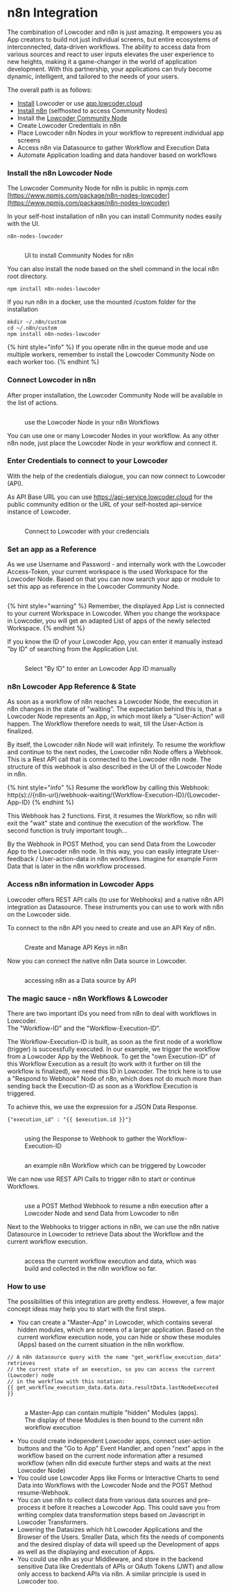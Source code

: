 # n8n Integration

The combination of Lowcoder and n8n is just amazing. It empowers you as App creators to build not just individual screens, but entire ecosystems of interconnected, data-driven workflows. The ability to access data from various sources and react to user inputs elevates the user experience to new heights, making it a game-changer in the world of application development. With this partnership, your applications can truly become dynamic, intelligent, and tailored to the needs of your users.

The overall path is as follows:

* [Install](https://docs.lowcoder.cloud/lowcoder-documentation/setup-and-run/self-hosting) Lowcoder or use [app.lowcoder.cloud](https://app.lowcoder.cloud)&#x20;
* [Install n8n](https://docs.n8n.io/hosting/installation/) (selfhosted to access Community Nodes)
* Install the [Lowcoder Community Node](https://www.npmjs.com/package/n8n-nodes-lowcoder)
* Create Lowcoder Credentials in n8n
* Place Lowcoder n8n Nodes in your workflow to represent individual app screens
* Access n8n via Datasource to gather Workflow and Execution Data
* Automate Application loading and data handover based on workflows

### Install the n8n Lowcoder Node

The Lowcoder Community Node for n8n is public in npmjs.com\
[https://www.npmjs.com/package/n8n-nodes-lowcoder](https://www.npmjs.com/package/n8n-nodes-lowcoder)

In your self-host installation of n8n you can install Community nodes easily with the UI.

```
n8n-nodes-lowcoder
```

<figure><img src="../.gitbook/assets/n8n  Install Lowcoder Node.png" alt=""><figcaption><p>UI to install Community Nodes for n8n</p></figcaption></figure>

You can also install the node based on the shell command in the local n8n root directory.

```
npm install n8n-nodes-lowcoder
```

If you run n8n in a docker, use the mounted /custom folder for the installation

```
mkdir ~/.n8n/custom
cd ~/.n8n/custom
npm install n8n-nodes-lowcoder
```

{% hint style="info" %}
If you operate n8n in the queue mode and use multiple workers, remember to install the Lowcoder Community Node on each worker too.
{% endhint %}

### Connect Lowcoder in n8n

After proper installation, the Lowcoder Community Node will be available in the list of actions.

<figure><img src="../.gitbook/assets/n8n  Lowcoder Node.png" alt=""><figcaption><p>use the Lowcoder Node in your n8n Workflows</p></figcaption></figure>

You can use one or many Lowcoder Nodes in your workflow. As any other n8n node, just place the Lowcoder Node in your workflow and connect it.

### Enter Credentials to connect to your Lowcoder

With the help of the credentials dialogue, you can now connect to Lowcoder (API).

As API Base URL you can use https://api-service.lowcoder.cloud for the public community edition or the URL of your self-hosted api-service instance of Lowcoder.

<figure><img src="../.gitbook/assets/n8n  Lowcoder Credencials.png" alt=""><figcaption><p>Connect to Lowcoder with your credencials</p></figcaption></figure>

### Set an app as a Reference

As we use Username and Password - and internally work with the Lowcoder Access-Token, your current workspace is the used Workspace for the Lowcoder Node. Based on that you can now search your app or module to set this app as reference in the Lowcoder Community Node.

<figure><img src="../.gitbook/assets/n8n  Choose App reference.png" alt=""><figcaption></figcaption></figure>

{% hint style="warning" %}
Remember, the displayed App List is connected to your current Workspace in Lowcoder. When you change the workspace in Lowcoder, you will get an adapted List of apps of the newly selected Workspace.
{% endhint %}

If you know the ID of your Lowcoder App, you can enter it manually instead "by ID" of searching from the Application List.

<figure><img src="../.gitbook/assets/n8n  App selection type.png" alt=""><figcaption><p>Select "By ID" to enter an Lowcoder App ID manually</p></figcaption></figure>

### n8n Lowcoder App Reference & State

As soon as a workflow of n8n reaches a Lowcoder Node, the execution in n8n changes in the state of "waiting". The expectation behind this is, that a Lowcoder Node represents an App, in which most likely a "User-Action" will happen. The Workflow therefore needs to wait, till the User-Action is finalized.

By itself, the Lowcoder n8n Node will wait infinitely. To resume the workflow and continue to the next nodes, the Lowcoder n8n Node offers a Webhook. This is a Rest API call that is connected to the Lowcoder n8n node. The structure of this webhook is also described in the UI of the Lowcoder Node in n8n.

{% hint style="info" %}
Resume the workflow by calling this Webhook: \
http(s)://{n8n-url}/webhook-waiting/{Workflow-Execution-ID}/{Lowcoder-App-ID}
{% endhint %}

This Webhook has 2 functions. First, it resumes the Workflow, so n8n will exit the "wait" state and continue the execution of the workflow. The second function is truly important tough...

By the Webhook in POST Method, you can send Data from the Lowcoder App to the Lowcoder n8n node. In this way, you can easily integrate User-feedback / User-action-data in n8n workflows. Imagine for example Form Data that is later in the n8n workflow processed.

### Access n8n information in Lowcoder Apps

Lowcoder offers REST API calls (to use for Webhooks) and a native n8n API integration as Datasource. These instruments you can use to work with n8n on the Lowcoder side.

To connect to the n8n API you need to create and use an API Key of n8n.

<figure><img src="../.gitbook/assets/n8n  create API Key.png" alt=""><figcaption><p>Create and Manage API Keys in n8n</p></figcaption></figure>

Now you can connect the native n8n Data source in Lowcoder.

<figure><img src="../.gitbook/assets/n8n  Datasource.png" alt=""><figcaption><p>accessing n8n as a Data source by API</p></figcaption></figure>

### The magic sauce - n8n Workflows & Lowcoder

There are two important IDs you need from n8n to deal with workflows in Lowcoder.\
The "Workflow-ID" and the "Workflow-Execution-ID".&#x20;

The Workflow-Execution-ID is built, as soon as the first node of a workflow (trigger) is successfully executed. In our example, we trigger the workflow from a Lowcoder App by the Webhook. To get the "own Execution-ID" of this Workflow Execution as a result (to work with it further on till the workflow is finalized), we need this ID in Lowcoder. The trick here is to use a "Respond to Webhook" Node of n8n, which does not do much more than sending back the Execution-ID as soon as a Workflow Execution is triggered.

To achieve this, we use the expression for a JSON Data Response.

```
{"execution_id" : "{{ $execution.id }}"}
```

<figure><img src="../.gitbook/assets/n8n  get Execution ID.png" alt=""><figcaption><p>using the Response to Webhook to gather the Workflow-Execution-ID</p></figcaption></figure>

<figure><img src="../.gitbook/assets/n8n  Example Workflow.png" alt=""><figcaption><p>an example n8n Workflow which can be triggered by Lowcoder</p></figcaption></figure>

We can now use REST API Calls to trigger n8n to start or continue Workflows.

<figure><img src="../.gitbook/assets/n8n  trigger Workflow.png" alt=""><figcaption><p>use a POST Method Webhook to resume a n8n execution after a Lowcoder Node and send Data from Lowcoder to n8n</p></figcaption></figure>

Next to the Webhooks to trigger actions in n8n, we can use the n8n native Datasource in Lowcoder to retrieve Data about the Workflow and the current workflow execution.

<figure><img src="../.gitbook/assets/n8n  get Workflow Execution Data.png" alt=""><figcaption><p>access the current workflow execution and data, which was build and collected in the n8n workflow so far.</p></figcaption></figure>

### How to use

The possibilities of this integration are pretty endless. However, a few major concept ideas may help you to start with the first steps.

* You can create a "Master-App" in Lowcoder, which contains several hidden modules, which are screens of a larger application. Based on the current workflow execution node, you can hide or show these modules (Apps) based on the current situation in the n8n workflow.&#x20;

```
// A n8n datasource query with the name "get_workflow_execution_data" retrieves 
// the current state of an execution, so you can access the current (Lowcoder) node
// in the workflow with this notation:
{{ get_workflow_execution_data.data.data.resultData.lastNodeExecuted }}
```

<figure><img src="../.gitbook/assets/n8n  Lowcoder Master App.png" alt=""><figcaption><p>a Master-App can contain multiple "hidden" Modules (apps). <br>The display of these Modules is then bound to the current n8n workflow execution</p></figcaption></figure>

* You could create independent Lowcoder apps, connect user-action buttons and the "Go to App" Event Handler, and open "next" apps in the workflow based on the current node information after a resumed workflow (when n8n did execute further steps and waits at the next Lowcoder Node)
* You could use Lowcoder Apps like Forms or Interactive Charts to send Data into Workflows with the Lowcoder Node and the POST Method resume-Webhook.
* You can use n8n to collect data from various data sources and pre-process it before it reaches a Lowcoder App. This could save you from writing complex data transformation steps based on Javascript in Lowcoder Transformers.&#x20;
* Lowering the Datasizes which hit Lowcoder Applications and the Browser of the Users. Smaller Data, which fits the needs of components and the desired display of data will speed up the Development of apps as well as the displaying and execution of Apps.
* You could use n8n as your Middleware, and store in the backend sensitive Data like Credentials of APIs or OAuth Tokens (JWT) and allow only access to backend APIs via n8n. A similar principle is used in Lowcoder too.
